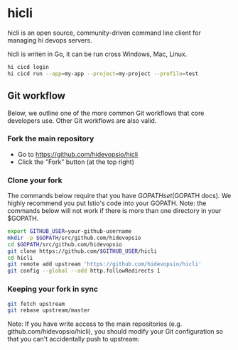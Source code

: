# hicli
hicli is an open source, community-driven command line client for managing hi devops servers.

hicli is writen in Go, it can be run cross Windows, Mac, Linux.

```bash
hi cicd login
hi cicd run --app=my-app --project=my-project --profile=test
```

## Git workflow

Below, we outline one of the more common Git workflows that core developers use. Other Git workflows are also valid.

### Fork the main repository

* Go to https://github.com/hidevopsio/hicli
* Click the "Fork" button (at the top right)

### Clone your fork

The commands below require that you have $GOPATH set ($GOPATH docs). We highly recommend you put Istio's code into your GOPATH. Note: the commands below will not work if there is more than one directory in your $GOPATH.

```bash
export GITHUB_USER=your-github-username
mkdir -p $GOPATH/src/github.com/hidevopsio
cd $GOPATH/src/github.com/hidevopsio
git clone https://github.com/$GITHUB_USER/hicli
cd hicli
git remote add upstream 'https://github.com/hidevopsio/hicli'
git config --global --add http.followRedirects 1
```


### Keeping your fork in sync

```bash
git fetch upstream
git rebase upstream/master
```

Note: If you have write access to the main repositories (e.g. github.com/hidevopsio/hicli), you should modify your Git configuration so that you can't accidentally push to upstream:
